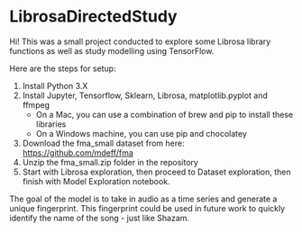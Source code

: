 # LibrosaDirectedStudy

Hi! This was a small project conducted to explore some Librosa library functions as well as study modelling using TensorFlow.

Here are the steps for setup:
1. Install Python 3.X
2. Install Jupyter, Tensorflow, Sklearn, Librosa, matplotlib.pyplot and ffmpeg
    - On a Mac, you can use a combination of brew and pip to install these libraries
    - On a Windows machine, you can use pip and chocolatey
3. Download the fma_small dataset from here: https://github.com/mdeff/fma
4. Unzip the fma_small.zip folder in the repository
5. Start with Librosa exploration, then proceed to Dataset exploration, then finish with Model Exploration notebook.

The goal of the model is to take in audio as a time series and generate a unique fingerprint. This fingerprint could be used in future work to quickly identify the name of the song - just like Shazam.